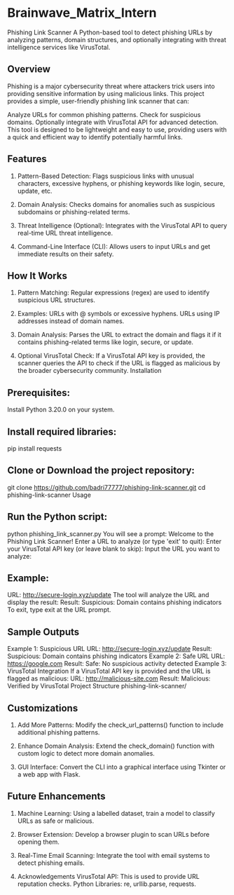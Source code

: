 # Brainwave_Matrix_Intern
Phishing Link Scanner
A Python-based tool to detect phishing URLs by analyzing patterns, domain structures, and optionally integrating with threat intelligence services like VirusTotal.

Overview
----------------
Phishing is a major cybersecurity threat where attackers trick users into providing sensitive information by using malicious links. This project provides a simple, user-friendly phishing link scanner that can:

Analyze URLs for common phishing patterns.
Check for suspicious domains.
Optionally integrate with VirusTotal API for advanced detection.
This tool is designed to be lightweight and easy to use, providing users with a quick and efficient way to identify potentially harmful links.

Features
--------------
1) Pattern-Based Detection:
   Flags suspicious links with unusual characters, excessive hyphens, or phishing keywords like login, secure, update, etc.

2) Domain Analysis:
   Checks domains for anomalies such as suspicious subdomains or phishing-related terms.
   
3) Threat Intelligence (Optional):
   Integrates with the VirusTotal API to query real-time URL threat intelligence.
   
4) Command-Line Interface (CLI):
   Allows users to input URLs and get immediate results on their safety.

How It Works
---------------------
1. Pattern Matching:
   Regular expressions (regex) are used to identify suspicious URL structures.

2. Examples:
URLs with @ symbols or excessive hyphens.
URLs using IP addresses instead of domain names.

3. Domain Analysis:
   Parses the URL to extract the domain and flags it if it contains phishing-related terms like login, secure, or update.
   
4. Optional VirusTotal Check:
   If a VirusTotal API key is provided, the scanner queries the API to check if the URL is flagged as malicious by the broader cybersecurity community.
Installation

Prerequisites:
-------------------------
Install Python 3.20.0 on your system.

Install required libraries:
-------------------------------
pip install requests

Clone or Download the project repository:
-----------------------------------------------
git clone https://github.com/badri77777/phishing-link-scanner.git
cd phishing-link-scanner
Usage

Run the Python script:
-------------------------
python phishing_link_scanner.py
You will see a prompt:
Welcome to the Phishing Link Scanner!
Enter a URL to analyze (or type 'exit' to quit):
Enter your VirusTotal API key (or leave blank to skip):
Input the URL you want to analyze:

Example:
------------------
URL: http://secure-login.xyz/update
The tool will analyze the URL and display the result:
Result: Suspicious: Domain contains phishing indicators
To exit, type exit at the URL prompt.

Sample Outputs
-------------------------
Example 1: Suspicious URL
URL: http://secure-login.xyz/update
Result: Suspicious: Domain contains phishing indicators
Example 2: Safe URL
URL: https://google.com
Result: Safe: No suspicious activity detected
Example 3: VirusTotal Integration
If a VirusTotal API key is provided and the URL is flagged as malicious:
URL: http://malicious-site.com
Result: Malicious: Verified by VirusTotal
Project Structure
phishing-link-scanner/

Customizations
-------------------------
1) Add More Patterns: Modify the check_url_patterns() function to include additional phishing patterns.
   
2) Enhance Domain Analysis: Extend the check_domain() function with custom logic to detect more domain anomalies.

3) GUI Interface: Convert the CLI into a graphical interface using Tkinter or a web app with Flask.

Future Enhancements
----------------------------
1) Machine Learning:
   Using a labelled dataset, train a model to classify URLs as safe or malicious.

2) Browser Extension:
   Develop a browser plugin to scan URLs before opening them.

3) Real-Time Email Scanning:
   Integrate the tool with email systems to detect phishing emails.

4) Acknowledgements
   VirusTotal API: This is used to provide URL reputation checks.
   Python Libraries: re, urllib.parse, requests.


